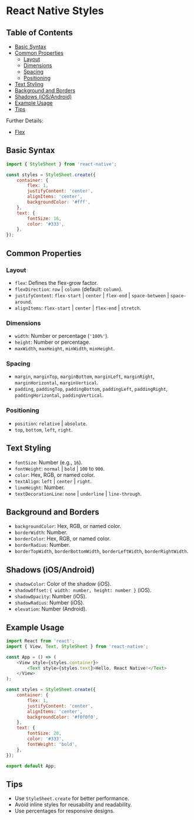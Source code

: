 # React Native Styles

## Table of Contents
- [Basic Syntax](#basic-syntax)
- [Common Properties](#common-properties)
    - [Layout](#layout)
    - [Dimensions](#dimensions)
    - [Spacing](#spacing)
    - [Positioning](#positioning)
- [Text Styling](#text-styling)
- [Background and Borders](#background-and-borders)
- [Shadows (iOS/Android)](#shadows-iosandroid)
- [Example Usage](#example-usage)
- [Tips](#tips)

Further Details:  
- [Flex](Flex.md)

## Basic Syntax
```javascript
import { StyleSheet } from 'react-native';

const styles = StyleSheet.create({
    container: {
        flex: 1,
        justifyContent: 'center',
        alignItems: 'center',
        backgroundColor: '#fff',
    },
    text: {
        fontSize: 16,
        color: '#333',
    },
});
```

## Common Properties

### Layout
- `flex`: Defines the flex-grow factor.
- `flexDirection`: `row` | `column` (default: `column`).
- `justifyContent`: `flex-start` | `center` | `flex-end` | `space-between` | `space-around`.
- `alignItems`: `flex-start` | `center` | `flex-end` | `stretch`.

### Dimensions
- `width`: Number or percentage (`'100%'`).
- `height`: Number or percentage.
- `maxWidth`, `maxHeight`, `minWidth`, `minHeight`.

### Spacing
- `margin`, `marginTop`, `marginBottom`, `marginLeft`, `marginRight`, `marginHorizontal`, `marginVertical`.
- `padding`, `paddingTop`, `paddingBottom`, `paddingLeft`, `paddingRight`, `paddingHorizontal`, `paddingVertical`.

### Positioning
- `position`: `relative` | `absolute`.
- `top`, `bottom`, `left`, `right`.

## Text Styling
- `fontSize`: Number (e.g., `16`).
- `fontWeight`: `normal` | `bold` | `100` to `900`.
- `color`: Hex, RGB, or named color.
- `textAlign`: `left` | `center` | `right`.
- `lineHeight`: Number.
- `textDecorationLine`: `none` | `underline` | `line-through`.

## Background and Borders
- `backgroundColor`: Hex, RGB, or named color.
- `borderWidth`: Number.
- `borderColor`: Hex, RGB, or named color.
- `borderRadius`: Number.
- `borderTopWidth`, `borderBottomWidth`, `borderLeftWidth`, `borderRightWidth`.

## Shadows (iOS/Android)
- `shadowColor`: Color of the shadow (iOS).
- `shadowOffset`: `{ width: number, height: number }` (iOS).
- `shadowOpacity`: Number (iOS).
- `shadowRadius`: Number (iOS).
- `elevation`: Number (Android).

## Example Usage
```javascript
import React from 'react';
import { View, Text, StyleSheet } from 'react-native';

const App = () => (
    <View style={styles.container}>
        <Text style={styles.text}>Hello, React Native!</Text>
    </View>
);

const styles = StyleSheet.create({
    container: {
        flex: 1,
        justifyContent: 'center',
        alignItems: 'center',
        backgroundColor: '#f0f0f0',
    },
    text: {
        fontSize: 20,
        color: '#333',
        fontWeight: 'bold',
    },
});

export default App;
```

## Tips
- Use `StyleSheet.create` for better performance.
- Avoid inline styles for reusability and readability.
- Use percentages for responsive designs.
